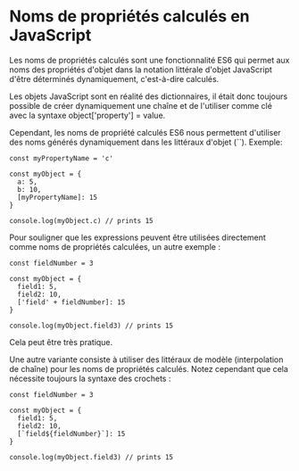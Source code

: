 # Noms de propriétés calculés en JavaScript

Les noms de propriétés calculés sont une fonctionnalité ES6 qui permet aux noms des propriétés d'objet dans la notation littérale d'objet JavaScript d'être déterminés dynamiquement, c'est-à-dire calculés.

Les objets JavaScript sont en réalité des dictionnaires, il était donc toujours possible de créer dynamiquement une chaîne et de l'utiliser comme clé avec la syntaxe object['property'] = value.

Cependant, les noms de propriété calculés ES6 nous permettent d'utiliser des noms générés dynamiquement dans les littéraux d'objet (``). Exemple:

```
const myPropertyName = 'c'

const myObject = {
  a: 5,
  b: 10,
  [myPropertyName]: 15
} 

console.log(myObject.c) // prints 15
```

Pour souligner que les expressions peuvent être utilisées directement comme noms de propriétés calculées, un autre exemple :

```
const fieldNumber = 3

const myObject = {
  field1: 5,
  field2: 10,
  ['field' + fieldNumber]: 15
}

console.log(myObject.field3) // prints 15
```

Cela peut être très pratique.

Une autre variante consiste à utiliser des littéraux de modèle (interpolation de chaîne) pour les noms de propriétés calculés. Notez cependant que cela nécessite toujours la syntaxe des crochets :

```
const fieldNumber = 3

const myObject = {
  field1: 5,
  field2: 10,
  [`field${fieldNumber}`]: 15
}

console.log(myObject.field3) // prints 15
```
